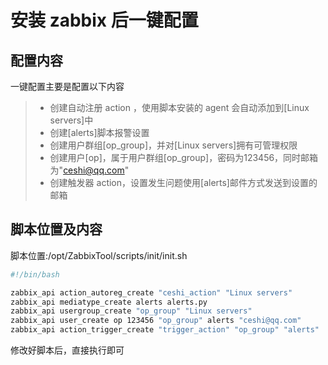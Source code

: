 # 安装 zabbix 后一键配置

## 配置内容

一键配置主要是配置以下内容

> * 创建自动注册 action ，使用脚本安装的 agent 会自动添加到[Linux servers]中
> * 创建[alerts]脚本报警设置
> * 创建用户群组[op_group]，并对[Linux servers]拥有可管理权限
> * 创建用户[op]，属于用户群组[op_group]，密码为123456，同时邮箱为"ceshi@qq.com"
> * 创建触发器 action，设置发生问题使用[alerts]邮件方式发送到设置的邮箱

## 脚本位置及内容

脚本位置:/opt/ZabbixTool/scripts/init/init.sh

```bash
#!/bin/bash

zabbix_api action_autoreg_create "ceshi_action" "Linux servers"
zabbix_api mediatype_create alerts alerts.py
zabbix_api usergroup_create "op_group" "Linux servers"
zabbix_api user_create op 123456 "op_group" alerts "ceshi@qq.com"
zabbix_api action_trigger_create "trigger_action" "op_group" "alerts"
``` 
修改好脚本后，直接执行即可
